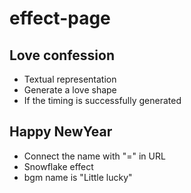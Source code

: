 # effect-page
## Love confession
* Textual representation
* Generate a love shape
* If the timing is successfully generated

## Happy NewYear
* Connect the name with "=" in URL
* Snowflake effect
* bgm name is "Little lucky"
